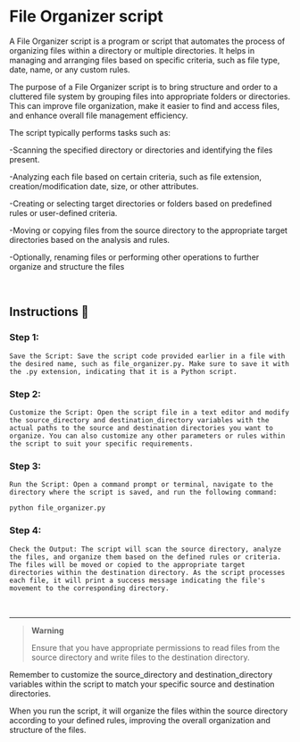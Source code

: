 # File Organizer script


A File Organizer script is a program or script that automates the process of organizing files within a directory or multiple directories. It helps in managing and arranging files based on specific criteria, such as file type, date, name, or any custom rules.

The purpose of a File Organizer script is to bring structure and order to a cluttered file system by grouping files into appropriate folders or directories. This can improve file organization, make it easier to find and access files, and enhance overall file management efficiency.

The script typically performs tasks such as:

-Scanning the specified directory or directories and identifying the files present.

-Analyzing each file based on certain criteria, such as file extension, creation/modification date, size, or other attributes.

-Creating or selecting target directories or folders based on predefined rules or user-defined criteria.

-Moving or copying files from the source directory to the appropriate target directories based on the analysis and rules.

-Optionally, renaming files or performing other operations to further organize and structure the files

<br>

## Instructions 📝

### Step 1:

	Save the Script: Save the script code provided earlier in a file with the desired name, such as file_organizer.py. Make sure to save it with the .py extension, indicating that it is a Python script.

### Step 2:

    Customize the Script: Open the script file in a text editor and modify the source_directory and destination_directory variables with the actual paths to the source and destination directories you want to organize. You can also customize any other parameters or rules within the script to suit your specific requirements.

### Step 3:

	Run the Script: Open a command prompt or terminal, navigate to the directory where the script is saved, and run the following command:

    python file_organizer.py


### Step 4:

	Check the Output: The script will scan the source directory, analyze the files, and organize them based on the defined rules or criteria. The files will be moved or copied to the appropriate target directories within the destination directory. As the script processes each file, it will print a success message indicating the file's movement to the corresponding directory.

<br>

<hr>

> **Warning** 
> 
>Ensure that you have appropriate permissions to read files from the source directory and write files to the destination directory.

Remember to customize the source_directory and destination_directory variables within the script to match your specific source and destination directories.

When you run the script, it will organize the files within the source directory according to your defined rules, improving the overall organization and structure of the files.